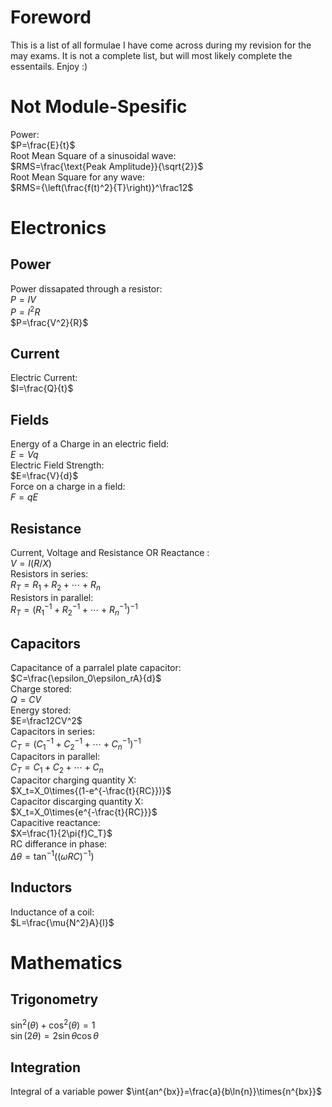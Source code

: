 # Foreword  
This is a list of all formulae I have come across during my revision for the may exams. It is not a complete list, but will most likely complete the essentails. Enjoy :)  
# Not Module-Spesific  
Power:  
$P=\frac{E}{t}$  
Root Mean Square of a sinusoidal wave:  
$RMS=\frac{\text{Peak Amplitude}}{\sqrt{2}}$  
Root Mean Square for any wave:  
$RMS={\left(\frac{f(t)^2}{T}\right)}^\frac12$  
# Electronics  
## Power  
Power dissapated through a resistor:  
$P=IV$  
$P=I^2R$  
$P=\frac{V^2}{R}$  
## Current  
Electric Current:  
$I=\frac{Q}{t}$  
## Fields  
Energy of a Charge in an electric field:  
$E=Vq$  
Electric Field Strength:  
$E=\frac{V}{d}$  
Force on a charge in a field:  
$F=qE$  
## Resistance  
Current, Voltage and Resistance OR Reactance :  
$V=I(R/X)$  
Resistors in series:  
$R_T=R_1+R_2+\cdots+R_n$  
Resistors in parallel:  
$R_T=\left(R_1^{-1}+R_2^{-1}+\cdots+R_n^{-1}\right)^{-1}$  
## Capacitors  
Capacitance of a parralel plate capacitor:  
$C=\frac{\epsilon_0\epsilon_rA}{d}$  
Charge stored:  
$Q=CV$  
Energy stored:  
$E=\frac12CV^2$  
Capacitors in series:  
$C_T=(C_1^{-1}+C_2^{-1}+\cdots+C_n^{-1})^{-1}$  
Capacitors in parallel:  
$C_T=C_1+C_2+\cdots+C_n$  
Capacitor charging quantity X:  
$X_t=X_0\times{(1-e^{-\frac{t}{RC}})}$  
Capacitor discarging quantity X:  
$X_t=X_0\times{e^{-\frac{t}{RC}}}$  
Capacitive reactance:  
$X=\frac{1}{2\pi{f}C_T}$  
RC differance in phase:  
$\Delta\theta=\tan^{-1}((\omega{RC})^{-1})$  
## Inductors  
Inductance of a coil:  
$L=\frac{\mu{N^2}A}{l}$  
# Mathematics  
## Trigonometry  
$\sin^2(\theta)+\cos^2(\theta)=1$  
$\sin(2\theta)=2\sin\theta\cos\theta$  
## Integration  
Integral of a variable power
$\int{an^{bx}}=\frac{a}{b\ln{n}}\times{n^{bx}}$  
